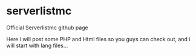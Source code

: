 serverlistmc
============

Official Serverlistmc github page

Here i will post some PHP and Html files so you guys can check out, and i will start with lang files...
